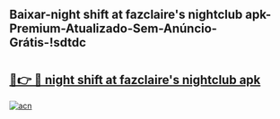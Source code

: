 
## Baixar-night shift at fazclaire's nightclub apk-Premium-Atualizado-Sem-Anúncio-Grátis-!sdtdc

# <h2><a href="https://andorid.site?title=night_shift_at_fazclaire's_nightclub_apk&ref=27">🔗👉 🔴 night shift at fazclaire's nightclub apk</a></h2>

[![acn](https://github.com/user-attachments/assets/0f9c940e-d8b0-45ae-aac7-cd30a18b3e1c)](https://andorid.site?title=night_shift_at_fazclaire's_nightclub_apk&ref=27)

